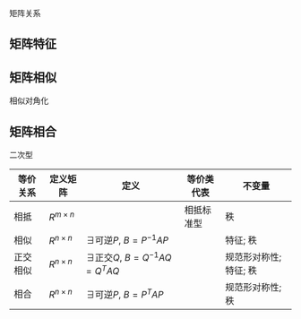 矩阵关系

## 矩阵特征

## 矩阵相似

相似对角化

## 矩阵相合
二次型

| 等价关系 | 定义矩阵        | 定义                                         | 等价类代表 | 不变量               |
| -------- | --------------- | -------------------------------------------- | ---------- | -------------------- |
| 相抵     | $R^{m\times n}$ |                                              | 相抵标准型 | 秩                   |
| 相似     | $R^{n\times n}$ | $\exists \text{可逆}P,\ B=P^{-1}AP$          |            | 特征; 秩              |
| 正交相似 | $R^{n\times n}$ | $\exists \text{正交} Q,\ B=Q^{-1}AQ=Q^{T}AQ$ |            | 规范形对称性; 特征; 秩 |
| 相合     | $R^{n\times n}$ | $\exists \text{可逆}P,\ B=P^{T}AP$           |            |规范形对称性; 秩                     |
